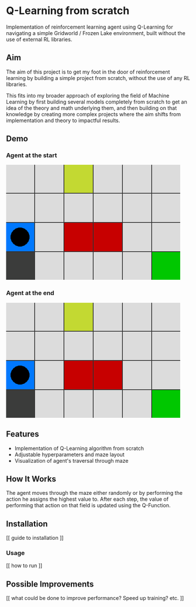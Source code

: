 # Q-Learning from scratch
Implementation of reinforcement learning agent using Q-Learning for navigating a simple Gridworld / Frozen Lake environment, built without the use of external RL libraries.

## Aim
The aim of this project is to get my foot in the door of reinforcement learning by building a simple project from scratch, without the use of any RL libraries. 

This fits into my broader approach of exploring the field of Machine Learning by first building several models completely from scratch to get an idea of the theory and math underlying them, and then building on that knowledge by creating more complex projects where the aim shifts from implementation and theory to impactful results.

## Demo
### Agent at the start
![Agent at the start](assets/traversal_start.gif)
### Agent at the end
![Agent at the end](assets/traversal_end.gif)

## Features
- Implementation of Q-Learning algorithm from scratch
- Adjustable hyperparameters and maze layout
- Visualization of agent's traversal through maze

## How It Works
The agent moves through the maze either randomly or by performing the action he assigns the highest value to. After each step, the value of performing that action on that field is updated using the Q-Function.

## Installation
[[ guide to installation ]]

### Usage
[[ how to run ]]

## Possible Improvements
[[ what could be done to improve performance? Speed up training? etc. ]]
